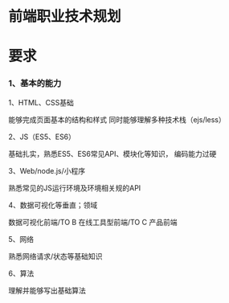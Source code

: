 # 前端职业技术规划




# 要求

### 1、基本的能力

1、HTML、CSS基础

能够完成页面基本的结构和样式
同时能够理解多种技术栈（ejs/less）

2、JS（ES5、ES6）

基础扎实，熟悉ES5、ES6常见API、模块化等知识，
编码能力过硬


3、Web/node.js/小程序

熟悉常见的JS运行环境及环境相关规的API

4、数据可视化等垂直；领域

数据可视化前端/TO B 在线工具型前端/TO C 产品前端 


5、网络

熟悉网络请求/状态等基础知识


6、算法

理解并能够写出基础算法





#